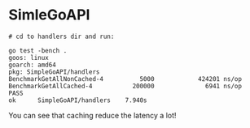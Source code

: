 # SimleGoAPI

```
# cd to handlers dir and run:

go test -bench .
goos: linux
goarch: amd64
pkg: SimpleGoAPI/handlers
BenchmarkGetAllNonCached-4          5000            424201 ns/op
BenchmarkGetAllCached-4           200000              6941 ns/op
PASS
ok      SimpleGoAPI/handlers    7.940s
```
You can see that caching reduce the latency a lot!
